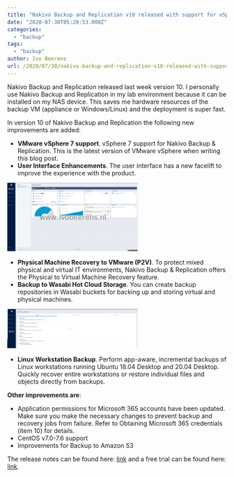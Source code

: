 ```yaml
---
title: "Nakivo Backup and Replication v10 released with support for vSphere 7"
date: "2020-07-30T05:20:53.000Z"
categories: 
  - "backup"
tags: 
  - "backup"
author: Ivo Beerens
url: /2020/07/30/nakivo-backup-and-replication-v10-released-with-support-for-vsphere-7/
---
```


Nakivo Backup and Replication released last week version 10. I personally use Nakivo Backup and Replication in my lab environment because it can be installed on my NAS device. This saves me hardware resources of the backup VM (appliance or Windows/Linux) and the deployment is super fast.

In version 10 of Nakivo Backup and Replication the following new improvements are added:

- **VMware vSphere 7 support**. vSphere 7 support for Nakivo Backup & Replication. This is the latest version of VMware vSphere when writing this blog post.
- **User Interface Enhancements**. The user interface has a new facelift to improve the experience with the product.

[![](images/interface-300x157.png)](images/interface.png)

- **Physical Machine Recovery to VMware (P2V)**. To protect mixed physical and virtual IT environments, Nakivo Backup & Replication offers the Physical to Virtual Machine Recovery feature.
- **Backup to Wasabi Hot Cloud Storage**. You can create backup repositories in Wasabi buckets for backing up and storing virtual and physical machines.

[![](images/Wasabi-e1595788754134-300x90.png)](images/Wasabi-e1595788754134.png)

- **Linux Workstation Backup**. Perform app-aware, incremental backups of Linux workstations running Ubuntu 18.04 Desktop and 20.04 Desktop. Quickly recover entire workstations or restore individual files and objects directly from backups.

**Other improvements are**:

- Application permissions for Microsoft 365 accounts have been updated. Make sure you make the necessary changes to prevent backup and recovery jobs from failure. Refer to Obtaining Microsoft 365 credentials (item 10) for details.
- CentOS v7.0-7.6 support
- Improvements for Backup to Amazon S3

The release notes can be found here: [link](https://helpcenter.nakivo.com/display/RN/v10.0+Release+Notes) and a free trial can be found here: [link](https://www.nakivo.com/resources/download/trial-download/?utm_source=ivobeerens.nl&utm_medium=article&utm_campaign=backup).



